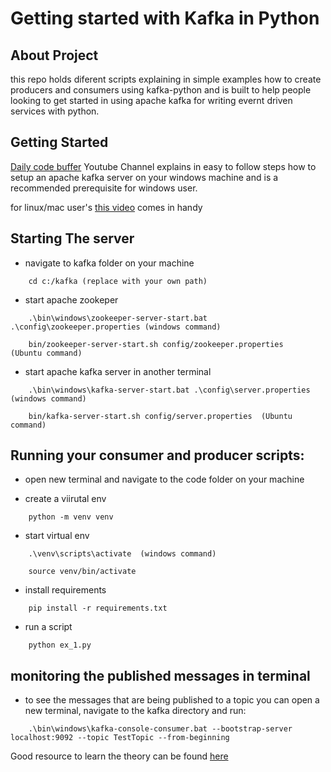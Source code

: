 # Getting started with Kafka in Python

## About Project

this repo holds diferent scripts explaining in simple examples how to create producers and consumers using kafka-python and is built to help people looking to get started in using apache kafka for writing evernt driven services with python.

## Getting Started

[Daily code buffer](https://www.youtube.com/watch?v=EUzH9khPYgs) Youtube Channel explains in easy to follow steps how to setup an apache kafka server on your windows machine and is a recommended prerequisite for windows user.

for linux/mac user's [this video](https://www.youtube.com/watch?v=jY5fzVCkABg&list=PLxoOrmZMsAWxXBF8h_TPqYJNsh3x4GyO4&index=3&t=18s) comes in handy

## Starting The server 

- navigate to kafka folder on your machine
~~~
    cd c:/kafka (replace with your own path)
~~~

- start apache zookeper 
~~~
    .\bin\windows\zookeeper-server-start.bat .\config\zookeeper.properties (windows command)

    bin/zookeeper-server-start.sh config/zookeeper.properties   (Ubuntu command)
~~~

- start apache kafka server in another  terminal
~~~
    .\bin\windows\kafka-server-start.bat .\config\server.properties  (windows command)

    bin/kafka-server-start.sh config/server.properties  (Ubuntu command)
~~~


## Running your consumer and producer scripts:

- open new terminal and navigate to the code folder on your machine

- create a viirutal env
~~~
    python -m venv venv
~~~

- start virtual env
~~~
    .\venv\scripts\activate  (windows command)
    
    source venv/bin/activate
~~~

- install requirements
~~~
    pip install -r requirements.txt
~~~

- run a script
~~~
    python ex_1.py
~~~

## monitoring the published messages in terminal

- to see the messages that are being published to a topic you can open a new terminal, navigate to the kafka directory and run:
~~~
    .\bin\windows\kafka-console-consumer.bat --bootstrap-server localhost:9092 --topic TestTopic --from-beginning
~~~

Good resource to learn the theory can be found [here](https://youtube.com/playlist?list=PLxoOrmZMsAWxXBF8h_TPqYJNsh3x4GyO4)